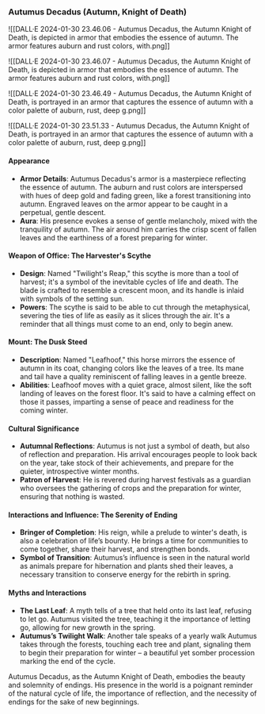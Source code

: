### Autumus Decadus (Autumn, Knight of Death)

![[DALL·E 2024-01-30 23.46.06 - Autumus Decadus, the Autumn Knight of Death, is depicted in armor that embodies the essence of autumn. The armor features auburn and rust colors, with.png]]

![[DALL·E 2024-01-30 23.46.07 - Autumus Decadus, the Autumn Knight of Death, is depicted in armor that embodies the essence of autumn. The armor features auburn and rust colors, with.png]]

![[DALL·E 2024-01-30 23.46.49 - Autumus Decadus, the Autumn Knight of Death, is portrayed in an armor that captures the essence of autumn with a color palette of auburn, rust, deep g.png]]

![[DALL·E 2024-01-30 23.51.33 - Autumus Decadus, the Autumn Knight of Death, is portrayed in an armor that captures the essence of autumn with a color palette of auburn, rust, deep g.png]]
#### Appearance
- **Armor Details**: Autumus Decadus's armor is a masterpiece reflecting the essence of autumn. The auburn and rust colors are interspersed with hues of deep gold and fading green, like a forest transitioning into autumn. Engraved leaves on the armor appear to be caught in a perpetual, gentle descent.
- **Aura**: His presence evokes a sense of gentle melancholy, mixed with the tranquility of autumn. The air around him carries the crisp scent of fallen leaves and the earthiness of a forest preparing for winter.

#### Weapon of Office: The Harvester's Scythe
- **Design**: Named "Twilight's Reap," this scythe is more than a tool of harvest; it's a symbol of the inevitable cycles of life and death. The blade is crafted to resemble a crescent moon, and its handle is inlaid with symbols of the setting sun.
- **Powers**: The scythe is said to be able to cut through the metaphysical, severing the ties of life as easily as it slices through the air. It's a reminder that all things must come to an end, only to begin anew.

#### Mount: The Dusk Steed
- **Description**: Named "Leafhoof," this horse mirrors the essence of autumn in its coat, changing colors like the leaves of a tree. Its mane and tail have a quality reminiscent of falling leaves in a gentle breeze.
- **Abilities**: Leafhoof moves with a quiet grace, almost silent, like the soft landing of leaves on the forest floor. It's said to have a calming effect on those it passes, imparting a sense of peace and readiness for the coming winter.

#### Cultural Significance
- **Autumnal Reflections**: Autumus is not just a symbol of death, but also of reflection and preparation. His arrival encourages people to look back on the year, take stock of their achievements, and prepare for the quieter, introspective winter months.
- **Patron of Harvest**: He is revered during harvest festivals as a guardian who oversees the gathering of crops and the preparation for winter, ensuring that nothing is wasted.

#### Interactions and Influence: The Serenity of Ending
- **Bringer of Completion**: His reign, while a prelude to winter's death, is also a celebration of life’s bounty. He brings a time for communities to come together, share their harvest, and strengthen bonds.
- **Symbol of Transition**: Autumus’s influence is seen in the natural world as animals prepare for hibernation and plants shed their leaves, a necessary transition to conserve energy for the rebirth in spring.

#### Myths and Interactions
- **The Last Leaf**: A myth tells of a tree that held onto its last leaf, refusing to let go. Autumus visited the tree, teaching it the importance of letting go, allowing for new growth in the spring.
- **Autumus’s Twilight Walk**: Another tale speaks of a yearly walk Autumus takes through the forests, touching each tree and plant, signaling them to begin their preparation for winter – a beautiful yet somber procession marking the end of the cycle.

Autumus Decadus, as the Autumn Knight of Death, embodies the beauty and solemnity of endings. His presence in the world is a poignant reminder of the natural cycle of life, the importance of reflection, and the necessity of endings for the sake of new beginnings.